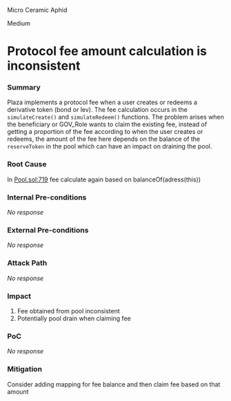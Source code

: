 Micro Ceramic Aphid

Medium

# Protocol fee amount calculation is inconsistent

### Summary

Plaza implements a protocol fee when a user creates or redeems a derivative token (bond or lev). The fee calculation occurs in the `simulateCreate()` and `simulateRedeem()` functions. The problem arises when the beneficiary or GOV_Role wants to claim the existing fee, instead of getting a proportion of the fee according to when the user creates or redeems, the amount of the fee here depends on the balance of the `reserveToken` in the pool which can have an impact on draining the pool.

### Root Cause

In [Pool.sol:719](https://github.com/sherlock-audit/2024-12-plaza-finance/blob/main/plaza-evm/src/Pool.sol#L719) fee calculate again based on balanceOf(adress(this))

### Internal Pre-conditions

_No response_

### External Pre-conditions

_No response_

### Attack Path

_No response_

### Impact

1. Fee obtained from pool inconsistent
2. Potentially pool drain when claiming fee

### PoC

_No response_

### Mitigation

Consider adding mapping for fee balance and then claim fee based on that amount